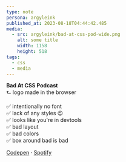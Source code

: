 ```yaml
---
type: note
persona: argyleink
published_at: 2023-08-18T04:44:42.485
media:
  - src: argyleink/bad-at-css-pod-wide.png
    alt: some title
    width: 1158
    height: 518
tags: 
  - css
  - media
---
```


**Bad At CSS Podcast**  
⮑ logo made in the browser

✅ intentionally no font  
✅ lack of any styles 😉  
✅ looks like you're in devtools  
✅ bad layout  
✅ bad colors  
✅ box around bad is bad  

[Codepen](https://codepen.io/argyleink/full/bGOGwNV) · [Spotify](https://open.spotify.com/show/5vtb28Q1QNzgv07v9LzpGp)